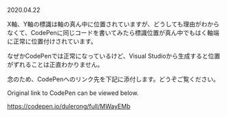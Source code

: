 2020.04.22

X軸、Y軸の標識は軸の真ん中に位置されていますが、どうしても理由がわからなくて、CodePenに同じコードを書いてみたら標識位置が真ん中でもはく軸端に正常に位置付けされています。

なぜかCodePenでは正常になっているけど、Visual Studioから生成すると位置がずれることは正直わかりません。

念のため、CodePenへのリンク先を下記に添付します。どうぞご覧ください。

Original link to CodePen can be viewed below.

https://codepen.io/dulerong/full/MWayEMb